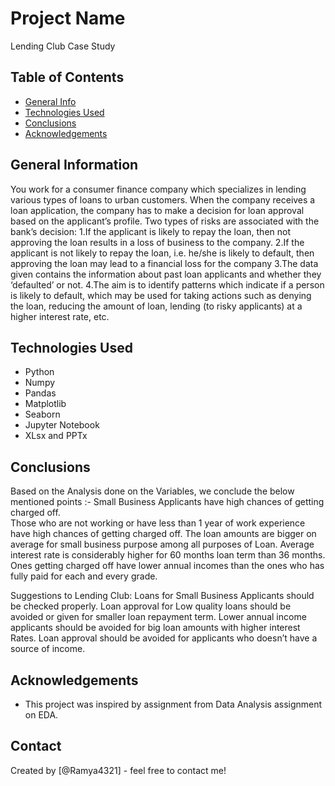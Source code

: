 # Project Name
Lending Club Case Study


## Table of Contents
* [General Info](#general-information)
* [Technologies Used](#technologies-used)
* [Conclusions](#conclusions)
* [Acknowledgements](#acknowledgements)


## General Information
You work for a consumer finance company which specializes in lending various types of loans to urban customers. When the company receives a loan application, the company has to make a decision for loan approval based on the applicant’s profile. Two types of risks are associated with the bank’s decision:
1.If the applicant is likely to repay the loan, then not approving the loan results in a loss of business to the company.
2.If the applicant is not likely to repay the loan, i.e. he/she is likely to default, then approving the loan may lead to a financial loss for the company
3.The data given contains the information about past loan applicants and whether they ‘defaulted’ or not. 
4.The aim is to identify patterns which indicate if a person is likely to default, which may be used for taking actions such as denying the loan, reducing the amount of loan, lending (to risky applicants) at a higher interest rate, etc.


## Technologies Used
- Python
- Numpy
- Pandas
- Matplotlib
- Seaborn
- Jupyter Notebook
- XLsx and PPTx

## Conclusions
Based on the Analysis done on the Variables, we conclude the below mentioned points :-
Small Business Applicants have high chances of getting charged off.    
Those who are not working or have less than 1 year of work experience have high chances of getting charged off.
The loan amounts are bigger on average for small business purpose among all purposes of Loan.
Average interest rate is considerably higher for 60 months loan term than 36 months.
Ones getting charged off have lower annual incomes than the ones who has fully paid for each and every grade.

Suggestions to Lending Club:
Loans for Small Business Applicants should be checked properly.
Loan approval for Low quality loans should be avoided or given for smaller loan repayment term.
Lower annual income applicants should be avoided for big loan amounts with higher interest Rates.
Loan approval should be avoided for applicants who  doesn’t have a source of income.


## Acknowledgements
- This project was inspired by assignment from Data Analysis assignment on EDA.


## Contact
Created by [@Ramya4321] - feel free to contact me!

